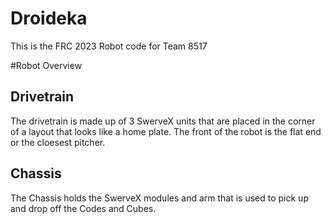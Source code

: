 # Droideka
This is the FRC 2023 Robot code for Team 8517

#Robot Overview
## Drivetrain
The drivetrain is made up of 3 SwerveX units that are placed in the corner of a layout that looks like a home plate. The front of the robot is the flat end or the cloesest pitcher. 
## Chassis
The Chassis holds the SwerveX modules and arm that is used to pick up and drop off the Codes and Cubes.

